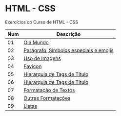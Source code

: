 # HTML - CSS
Exercícios do Curso de HTML - CSS

Num| Descrição
----|----
01|[Olá Mundo](https://github.com/thiagosan593/Html-css/tree/master/Exercicios/Ex001) 
02|[Parágrafo, Símbolos especiais e emojis](https://github.com/thiagosan593/Html-css/tree/master/Exercicios/Ex002)
03|[Uso de Imagens](https://github.com/thiagosan593/Html-css/tree/master/Exercicios/ex003)
04|[Favicon](https://github.com/thiagosan593/Html-css/tree/master/Exercicios/ex004)
05|[Hierarquia de Tags de Título](https://github.com/thiagosan593/Html-css/tree/master/Exercicios/Ex005)
06|[Hierarquia de Tags de Título](https://github.com/thiagosan593/Html-css/tree/master/Exercicios/ex006)
07|[Formatação de Textos](https://github.com/thiagosan593/Html-css/tree/master/Exercicios/ex007)
08|[Outras Formatações](https://github.com/thiagosan593/Html-css/tree/master/Exercicios/ex008)
09|[Listas](https://github.com/thiagosan593/Html-css/tree/master/Exercicios/ex009)

